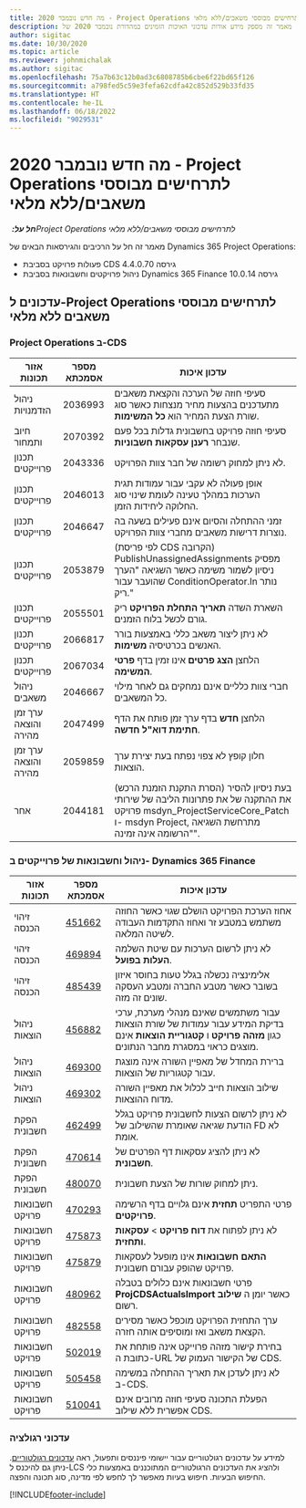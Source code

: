 ```yaml
---
title: מה חדש נובמבר 2020 - Project Operations לתרחישים מבוססי משאבים/ללא מלאי
description: מאמר זה מספק מידע אודות עדכוני האיכות הזמינים במהדורת נובמבר 2020 של Project Operations עבור תרחישים מבוססי-משאב/ללא במלאי.
author: sigitac
ms.date: 10/30/2020
ms.topic: article
ms.reviewer: johnmichalak
ms.author: sigitac
ms.openlocfilehash: 75a7b63c12b0ad3c6808785b6cbe6f22bd65f126
ms.sourcegitcommit: a798fed5c59e3fefa62cdfa42c852d529b33fd35
ms.translationtype: HT
ms.contentlocale: he-IL
ms.lasthandoff: 06/18/2022
ms.locfileid: "9029531"
---
```

# <a name="whats-new-november-2020---project-operations-for-resourcenon-stocked-based-scenarios"></a>מה חדש נובמבר 2020 - Project Operations לתרחישים מבוססי משאבים/ללא מלאי

_**חל על:** ‏Project Operations לתרחישים מבוססי משאבים/ללא מלאי_

מאמר זה חל על הרכיבים והגירסאות הבאים של Dynamics 365 Project Operations:

- פעולות פרויקט בסביבת CDS גירסה 4.4.0.70
- ניהול פרויקטים וחשבונאות בסביבת Dynamics 365 Finance גירסה 10.0.14

## <a name="updates-to-project-operations-for-resource-non-stocked-based-scenarios"></a>עדכונים ל-Project Operations לתרחישים מבוססי משאבים ללא מלאי

### <a name="project-operations-on-cds"></a>Project Operations ב-CDS

| אזור תכונות                 | מספר אסמכתא | עדכון איכות                                                                                                                                                                    |
|------------------------------|------------------|-----------------------------------------------------------------------------------------------------------------------------------------------------------------------------------|
|   ניהול הזדמנויות       | 2036993          | סעיפי חוזה של הערכה והקצאת משאבים מתעדכנים בהצעות מחיר מנצחות כאשר סוג שורת הצעת המחיר הוא **כל המשימות**.                                                 |
| חיוב ותמחור          | 2070392          | סעיפי חוזה פרויקט בחשבונית גדלות בכל פעם שנבחר **רענן עסקאות חשבוניות**.                                                                         |
| תכנון פרוייקטים             | 2043336          | לא ניתן למחוק רשומה של חבר צוות הפרויקט.                                                                                                                                  |
| תכנון פרוייקטים             | 2046013          | אופן פעולה לא עקבי עבור עמודות תגית הערכות במהלך טעינה לעומת שינוי סוג החלוקה ליחידות הזמן.                                                                                   |
| תכנון פרוייקטים             | 2046647          | זמני ההתחלה והסיום אינם פעילים בשעה בה נוצרות דרישות משאבים מחברי צוות הפרויקט.                                                                      |
| תכנון פרוייקטים             | 2053879          | (לפי פריסת CDS הקרובה) PublishUnassignedAssignments מפסיק ניסיון לשמור משימה כאשר השגיאה "הערך שהועבר עבור ConditionOperator.In נותר ריק."                       |
| תכנון פרוייקטים             | 2055501          | השארת השדה **תאריך התחלת הפרויקט** ריק גורם לכשל בלוח הזמנים.                                                                                                      |
| תכנון פרוייקטים             | 2066817          | לא ניתן ליצור משאב כללי באמצעות בורר האנשים בכרטיסיה **משימות**.                                                                                                   |
| תכנון פרוייקטים             | 2067034          | הלחצן **הצג פרטים** אינו זמין בדף **פרטי המשימה**.                                                                                                       |
| ניהול משאבים          | 2046667          | חברי צוות כלליים אינם נמחקים גם לאחר מילוי כל המשאבים.                                                                                                    |
| ערך זמן והוצאה מהירה | 2047499          | הלחצן **חדש** בדף ערך זמן פותח את הדף **חתימת דוא"ל חדשה**.                                                                                               |
| ערך זמן והוצאה מהירה | 2059859          | חלון קופץ לא צפוי נפתח בעת יצירת ערך הוצאות.                                                                                                                         |
| אחר                        | 2044181          | (הסרת התקנת הזמנת הרכש) בעת ניסיון להסיר את ההתקנה של את פתרונות הליבה של שירותי פרויקט msdyn_ProjectServiceCore_Patch ו- msdyn Project, מתרחשת השגיאה "הרשומה אינה זמינה".  |

### <a name="project-management-and-accounting-in-dynamics-365-finance"></a>ניהול וחשבונאות של פרוייקטים ב- Dynamics 365 Finance

| אזור תכונות        | מספר אסמכתא | עדכון איכות                                                                                                                                                            |
|---------------------|------------------|---------------------------------------------------------------------------------------------------------------------------------------------------------------------------|
| זיהוי הכנסה | [451662](https://fix.lcs.dynamics.com/Issue/Details/?bugId=451662)           | אחוז הערכת הפרויקט הושלם שגוי כאשר החוזה משתמש במטבע זר ואחוז התקדמות העבודה לשיטה המלאה.                     |
| זיהוי הכנסה | [469894](https://fix.lcs.dynamics.com/Issue/Details/?bugId=469894)           | לא ניתן לרשום הערכות עם שיטת השלמה **העלות בפועל**.                                                                                                    |
| זיהוי הכנסה | [485439](https://fix.lcs.dynamics.com/Issue/Details/?bugId=485439)           | אלימינציה נכשלה בגלל טעות בחוסר איזון בשובר כאשר מטבע החברה ומטבע העסקה שונים זה מזה.                                              |
| ניהול הוצאות  | [456882](https://fix.lcs.dynamics.com/Issue/Details/?bugId=456822)           | עבור משתמשים שאינם מנהלי מערכת, ערכי בדיקת המידע עבור עמודות של שורת הוצאות כגון **מזהה פרויקט** ו **קטגוריית הוצאות** אינם מוצגים כראוי במסגרת מחבר הנתונים. |
| ניהול הוצאות  | [469300](https://fix.lcs.dynamics.com/Issue/Details/?bugId=469300)           | ברירת המחדל של מאפיין השורה אינה מוצגת עבור קטגוריות של הוצאות.                                                                                                         |
| ניהול הוצאות  | [469302](https://fix.lcs.dynamics.com/Issue/Details/?bugId=469302)           | שילוב הוצאות חייב לכלול את מאפיין השורה מדוח ההוצאות.                                                                                             |
| הפקת חשבונית           | [462499](https://fix.lcs.dynamics.com/Issue/Details/?bugId=462499)           | לא ניתן לרשום הצעות לחשבונית פרויקט בגלל הודעת שגיאה שאומרת שהשילוב של FD לא אומת.                                                    |
| הפקת חשבונית           | [470614](https://fix.lcs.dynamics.com/Issue/Details/?bugId=470614)           | לא ניתן להציג עסקאות דף הפרטים  של **חשבונית**.                                                                                                              |
| הפקת חשבונית           | [480070](https://fix.lcs.dynamics.com/Issue/Details/?bugId=480070)           | ניתן למחוק שורות של הצעת חשבונית.                                                                                                                                  |
| חשבונאות פרויקט  | [470293](https://fix.lcs.dynamics.com/Issue/Details/?bugId=470293)           | פרטי התפריט **תחזית** אינם גלויים בדף הרשימה **פרויקטים**.                                                                                                   |
| חשבונאות פרויקט  | [475873](https://fix.lcs.dynamics.com/Issue/Details/?bugId=475873)           | לא ניתן לפתוח את **דוח פרויקט**   > **עסקאות ותחזית**.                                                                                                       |
| חשבונאות פרויקט  | [475879](https://fix.lcs.dynamics.com/Issue/Details/?bugId=475879)           | **התאם חשבונאות** אינו מופעל לעסקאות פרויקט שהופק עבורם חשבונית.                                                                                                  |
| חשבונאות פרויקט  | [480962](https://fix.lcs.dynamics.com/Issue/Details/?bugId=480962)           | פרטי חשבונאות אינם כלולים בטבלה **ProjCDSActualsImport** כאשר יומן ה **שילוב** רשום.                                                  |
| חשבונאות פרויקט  | [482558](https://fix.lcs.dynamics.com/Issue/Details/?bugId=482558)           | ערך התחזית הפרויקט מוכפל כאשר מסירים הקצאת משאב ואז ומוסיפים אותה חזרה.                                                                            |
| חשבונאות פרויקט  | [502019](https://fix.lcs.dynamics.com/Issue/Details/?bugId=502019)           | בחירת קישור מזהה פרוייקט אינה פותחת את כתובת ה-URL של הקישור העמוק של CDS.                                                                                                         |
| חשבונאות פרויקט  | [505458](https://fix.lcs.dynamics.com/Issue/Details/?bugId=505458)           | לא ניתן לעדכן את תאריך ההתחלה במשימה ב-CDS.                                                                                                                           |
| חשבונאות פרויקט  | [510041](https://fix.lcs.dynamics.com/Issue/Details/?bugId=510041)           | הפעלת התכונה סעיפי חוזה מרובים אינם אפשרית ללא שילוב CDS.                                                                                   |

### <a name="regulatory-updates"></a>עדכוני רגולציה
למידע על עדכונים רגולטוריים עבור יישומי פיננסים ותפעול, ראה [עדכונים רגולטוריים](/dynamics365/finance/localizations/regulatory-updates). ניתן גם להיכנס ל-LCS ולהציג את העדכונים הרגולטוריים המתוכננים באמצעות כלי החיפוש הבעיות. חיפוש בעיות מאפשר לך לחפש לפי מדינה, סוג תכונה והפצה.


[!INCLUDE[footer-include](../includes/footer-banner.md)]